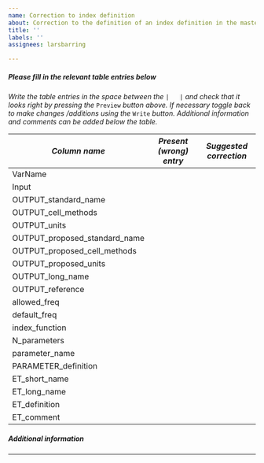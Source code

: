 ```yaml
---
name: Correction to index definition
about: Correction to the definition of an index definition in the master_table.xlsx
title: ''
labels: ''
assignees: larsbarring

---
```


##### Please fill in the relevant table entries below #####
*Write the table entries in the space between the* `|   |` *and check that it looks right by pressing the* `Preview` *button above. If necessary toggle back to make changes /additions using the*  `Write` *button. Additional information and comments can be added below the table.*
 
| *Column name* | *Present (wrong) entry* | *Suggested correction* |
| ------ | ------ | ------ |
| VarName |  |  |
| Input |  |  |
| OUTPUT_standard_name|  |  |
| OUTPUT_cell_methods |  |  |
| OUTPUT_units |  |  |
| OUTPUT_proposed_standard_name |  |  |
| OUTPUT_proposed_cell_methods |  |  |
| OUTPUT_proposed_units |  |  |
| OUTPUT_long_name |  |  |
| OUTPUT_reference |  |  |
| allowed_freq |  |  |
| default_freq |  |  |
| index_function |  |  |
| N_parameters |  |  |
| parameter_name |  |  |
| PARAMETER_definition |  |  |
| ET_short_name |  |  |
| ET_long_name |  |  |
| ET_definition |  |  |
| ET_comment |  |  |

##### Additional information #####


* * *
